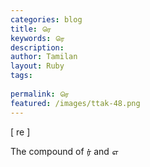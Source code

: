 ```yaml
---
categories: blog
title: ரெ
keywords: ரெ
description: 
author: Tamilan
layout: Ruby
tags: 
 
permalink: ரெ
featured: /images/ttak-48.png
---
```

  
[ re ]  
  
The compound of ர் and எ